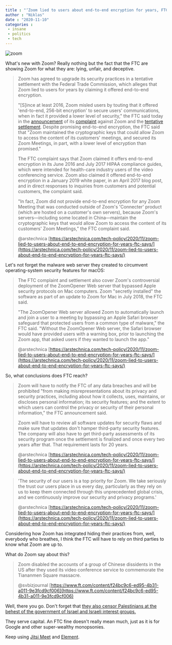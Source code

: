 ```yaml
---
title : "‘Zoom lied to users about end-to-end encryption for years, FTC says’"
author : "Niklas"
date : "2020-11-10"
categories : 
 - insane
 - politics
 - tech
---
```


![zoom](https://niklasblog.com/wp-content/image-19.png)

What's new with Zoom? Really nothing but the fact that the FTC are showing Zoom for what they are: lying, unfair, and deceptive.

> Zoom has agreed to upgrade its security practices in a tentative settlement with the Federal Trade Commission, which alleges that Zoom lied to users for years by claiming it offered end-to-end encryption.
> 
> "\[S\]ince at least 2016, Zoom misled users by touting that it offered 'end-to-end, 256-bit encryption' to secure users' communications, when in fact it provided a lower level of security," the FTC said today in the [announcement](https://www.ftc.gov/news-events/press-releases/2020/11/ftc-requires-zoom-enhance-its-security-practices-part-settlement) of its [complaint](https://www.ftc.gov/system/files/documents/cases/1923167zoomcomplaint.pdf) against Zoom and the [tentative settlement](https://www.ftc.gov/system/files/documents/cases/1923167zoomacco2.pdf). Despite promising end-to-end encryption, the FTC said that "Zoom maintained the cryptographic keys that could allow Zoom to access the content of its customers' meetings, and secured its Zoom Meetings, in part, with a lower level of encryption than promised."
> 
> The FTC complaint says that Zoom claimed it offers end-to-end encryption in its June 2016 and July 2017 HIPAA compliance guides, which were intended for health-care industry users of the video conferencing service. Zoom also claimed it offered end-to-end encryption in a January 2019 white paper, in an April 2017 blog post, and in direct responses to inquiries from customers and potential customers, the complaint said.
> 
> "In fact, Zoom did not provide end-to-end encryption for any Zoom Meeting that was conducted outside of Zoom's 'Connecter' product (which are hosted on a customer's own servers), because Zoom's servers—including some located in China—maintain the cryptographic keys that would allow Zoom to access the content of its customers' Zoom Meetings," the FTC complaint said.
> 
> @arstechnica [https://arstechnica.com/tech-policy/2020/11/zoom-lied-to-users-about-end-to-end-encryption-for-years-ftc-says/](https://arstechnica.com/tech-policy/2020/11/zoom-lied-to-users-about-end-to-end-encryption-for-years-ftc-says/)

<script note="" src="https://cdn.jsdelivr.net/gh/Blogger-Peer-Review/quotebacks@1/quoteback.js"></script>

Let's not forget the malware web server they created to circumvent operating-system security features for macOS:

> The FTC complaint and settlement also cover Zoom's controversial deployment of the ZoomOpener Web server that bypassed Apple security protocols on Mac computers. Zoom "secretly installed" the software as part of an update to Zoom for Mac in July 2018, the FTC said.
> 
> "The ZoomOpener Web server allowed Zoom to automatically launch and join a user to a meeting by bypassing an Apple Safari browser safeguard that protected users from a common type of malware," the FTC said. "Without the ZoomOpener Web server, the Safari browser would have provided users with a warning box, prior to launching the Zoom app, that asked users if they wanted to launch the app."
> 
> @arstechnica [https://arstechnica.com/tech-policy/2020/11/zoom-lied-to-users-about-end-to-end-encryption-for-years-ftc-says/](https://arstechnica.com/tech-policy/2020/11/zoom-lied-to-users-about-end-to-end-encryption-for-years-ftc-says/)

<script note="" src="https://cdn.jsdelivr.net/gh/Blogger-Peer-Review/quotebacks@1/quoteback.js"></script>

So, what conclusions does FTC reach?

> Zoom will have to notify the FTC of any data breaches and will be prohibited "from making misrepresentations about its privacy and security practices, including about how it collects, uses, maintains, or discloses personal information; its security features; and the extent to which users can control the privacy or security of their personal information," the FTC announcement said.
> 
> Zoom will have to review all software updates for security flaws and make sure that updates don't hamper third-party security features. The company will also have to get third-party assessments of its security program once the settlement is finalized and once every two years after that. That requirement lasts for 20 years.
> 
> @arstechnica [https://arstechnica.com/tech-policy/2020/11/zoom-lied-to-users-about-end-to-end-encryption-for-years-ftc-says/](https://arstechnica.com/tech-policy/2020/11/zoom-lied-to-users-about-end-to-end-encryption-for-years-ftc-says/)

<script note="" src="https://cdn.jsdelivr.net/gh/Blogger-Peer-Review/quotebacks@1/quoteback.js"></script>

> 'The security of our users is a top priority for Zoom. We take seriously the trust our users place in us every day, particularly as they rely on us to keep them connected through this unprecedented global crisis, and we continuously improve our security and privacy programs.'
> 
> @arstechnica [https://arstechnica.com/tech-policy/2020/11/zoom-lied-to-users-about-end-to-end-encryption-for-years-ftc-says/](https://arstechnica.com/tech-policy/2020/11/zoom-lied-to-users-about-end-to-end-encryption-for-years-ftc-says/)

<script note="" src="https://cdn.jsdelivr.net/gh/Blogger-Peer-Review/quotebacks@1/quoteback.js"></script>

Considering how Zoom has integrated hiding their practices from, well, everybody who breathes, I think the FTC will have to rely on third parties to know what Zoom are up to.

What do Zoom say about this?

> Zoom disabled the accounts of a group of Chinese dissidents in the US after they used its video conference service to commemorate the Tiananmen Square massacre.
> 
> @svbizjournal [https://www.ft.com/content/f24bc9c6-ed95-4b31-a011-9e3fcd9cf006](https://www.ft.com/content/f24bc9c6-ed95-4b31-a011-9e3fcd9cf006)

<script note="" src="https://cdn.jsdelivr.net/gh/Blogger-Peer-Review/quotebacks@1/quoteback.js"></script>

Well, there you go. Don't forget that [they also censor Palestinians at the behest of the government of Israel and Israeli interest groups.](https://niklasblog.com/?p=25460)

They serve capital. An FTC fine doesn't really mean much, just as it is for Google and other super-wealthy monopsonies.

Keep using [Jitsi Meet](https://meet.jit.si/) and [Element](https://element.io/).
